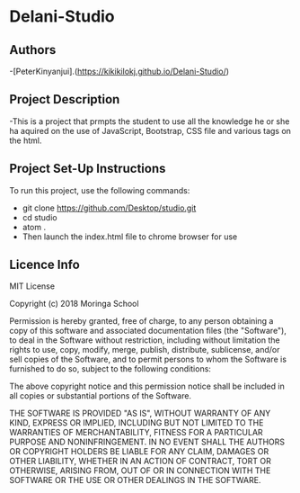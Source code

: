 # Delani-Studio

## Authors
-[PeterKinyanjui].(https://kikikilokj.github.io/Delani-Studio/)

## Project Description
-This is a project that prmpts the student to use all the knowledge he or she ha aquired on the use of JavaScript, Bootstrap, CSS file and various tags on the html.

## Project Set-Up Instructions
To run this project, use the following commands:
-   git clone https://github.com/Desktop/studio.git
-   cd studio
-   atom .
-   Then launch the index.html file to chrome browser for use

## Licence Info
 MIT License
 
 Copyright (c) 2018 Moringa School

Permission is hereby granted, free of charge, to any person obtaining a copy
of this software and associated documentation files (the "Software"), to deal
in the Software without restriction, including without limitation the rights
to use, copy, modify, merge, publish, distribute, sublicense, and/or sell
copies of the Software, and to permit persons to whom the Software is
furnished to do so, subject to the following conditions:

The above copyright notice and this permission notice shall be included in all
copies or substantial portions of the Software.

THE SOFTWARE IS PROVIDED "AS IS", WITHOUT WARRANTY OF ANY KIND, EXPRESS OR
IMPLIED, INCLUDING BUT NOT LIMITED TO THE WARRANTIES OF MERCHANTABILITY,
FITNESS FOR A PARTICULAR PURPOSE AND NONINFRINGEMENT. IN NO EVENT SHALL THE
AUTHORS OR COPYRIGHT HOLDERS BE LIABLE FOR ANY CLAIM, DAMAGES OR OTHER
LIABILITY, WHETHER IN AN ACTION OF CONTRACT, TORT OR OTHERWISE, ARISING FROM,
OUT OF OR IN CONNECTION WITH THE SOFTWARE OR THE USE OR OTHER DEALINGS IN THE
SOFTWARE.
